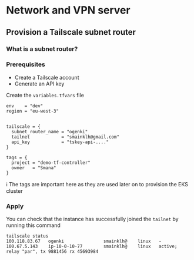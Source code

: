 # Network and VPN server


## Provision a Tailscale subnet router

### What is a subnet router?

### Prerequisites
* Create a Tailscale account
* Generate an API key

Create the `variables.tfvars` file

```hcl
env    = "dev"
region = "eu-west-3"


tailscale = {
  subnet_router_name = "ogenki"
  tailnet            = "smainklh@gmail.com"
  api_key            = "tskey-api-...."
}

tags = {
  project = "demo-tf-controller"
  owner   = "Smana"
}
```

ℹ️ The tags are important here as they are used later on to provision the EKS cluster

### Apply

You can check that the instance has successfully joined the `tailnet` by running this command

```console
tailscale status
100.118.83.67   ogenki               smainklh@    linux   -
100.67.5.143    ip-10-0-10-77        smainklh@    linux   active; relay "par", tx 9881456 rx 45693984
```